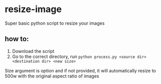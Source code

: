 # resize-image

Super basic python script to resize your images

## how to:

1. Download the script
2. Go to the correct directory, run `python process.py <source dir> <destination dir> <new size>`

Size argument is option and if not provided, it will automatically resize to 500w with the original aspect ratio of images

